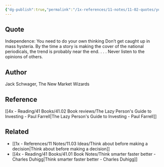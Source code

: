 ```yaml
---
{"dg-publish":true,"permalink":"/1x-references/11-notes/11-02-quotes/you-need-to-do-your-own-thinking-dont-get-caught-up-in-mass-hysteria-jack-scwager/","title":"You need to do your own Thinking. Dont get caught up in mass hysteria. - Jack Scwager"}
---
```



## Quote
Independence: You need to do your own thinking
Don’t get caught up in mass hysteria. 
By the time a story is making the cover
of the national periodicals, the trend is probably
near the end. . . . Never listen to the 
opinions of others.


## Author
Jack Schwager, The New Market Wizards

## Reference
[[4x - Reading/41 Books/41.02 Book reviews/The Lazy Person's Guide to Investing - Paul Farrell\|The Lazy Person's Guide to Investing - Paul Farrell]]

## Related
- [[1x - References/11 Notes/11.03 Ideas/Think about before making a decision\|Think about before making a decision]]
- [[4x - Reading/41 Books/41.01 Book Notes/Think smarter faster better - Charles Duhigg\|Think smarter faster better - Charles Duhigg]]
